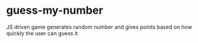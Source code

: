 # guess-my-number
JS driven game generates random number and gives points based on how quickly the user can guess it
